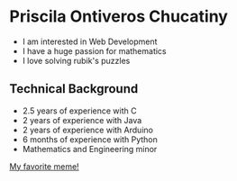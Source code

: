 # Priscila Ontiveros Chucatiny
* I am interested in Web Development
* I have a huge passion for mathematics
* I love solving rubik's puzzles
## Technical Background
* 2.5 years of experience with C
* 2 years of experience with Java
* 2 years of experience with Arduino
* 6 months of experience with Python
* Mathematics and Engineering minor

[My favorite meme!](https://lh3.googleusercontent.com/proxy/VJVrCHkigg5E9cn4Mh2OcZWkXfhar-N-Hi281huWEhS6nR4wKEjLSdedZpeo1oHXzT432h3F8neWsH9hrasHNh2guUa4RAjeZenONHNjRwuEdfXaAHU-JQqlw_-UYkHo-SpDr9GcTX2OCw)
